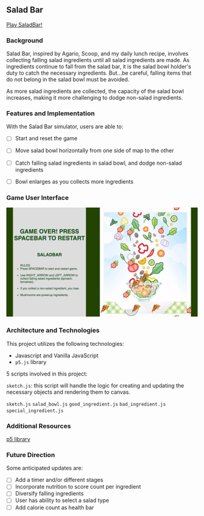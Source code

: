 ## Salad Bar

[Play SaladBar!](https://gevuong.github.io/SaladBar/)

### Background

Salad Bar, inspired by Agario, Scoop, and my daily lunch recipe, involves collecting falling salad ingredients until all salad ingredients are made. As ingredients continue to fall from the salad bar, it is the salad bowl holder's duty to catch the necessary ingredients. But...be careful, falling items that do not belong in the salad bowl must be avoided.

As more salad ingredients are collected, the capacity of the salad bowl increases, making it more challenging to dodge non-salad ingredients.


### Features and Implementation

With the Salad Bar simulator, users are able to:

- [ ] Start and reset the game
- [ ] Move salad bowl horizontally from one side of map to the other
- [ ] Catch falling salad ingredients in salad bowl, and dodge non-salad ingredients
- [ ] Bowl enlarges as you collects more ingredients


### Game User Interface
![wireframes](images/UI.png)


### Architecture and Technologies

This project utilizes the following technologies:

- Javascript and Vanilla JavaScript
- `p5.js` library


5 scripts involved in this project:

`sketch.js`: this script will handle the logic for creating and updating the necessary objects and rendering them to canvas.

`sketch.js`
`salad_bowl.js`
`good_ingredient.js`
`bad_ingredient.js`
`special_ingredient.js`


### Additional Resources
[p5 library](https://p5js.org/)

### Future Direction
Some anticipated updates are:

- [ ] Add a timer and/or different stages
- [ ] Incorporate nutrition to score count per ingredient
- [ ] Diversify falling ingredients
- [ ] User has ability to select a salad type
- [ ] Add calorie count as health bar
